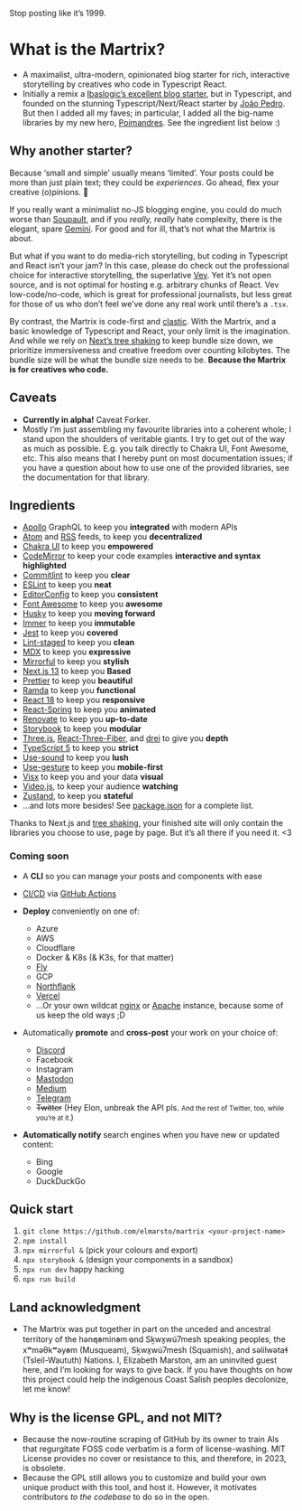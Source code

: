 Stop posting like it’s 1999.

# What is the Martrix?

 - A maximalist, ultra-modern, opinionated blog starter for rich, interactive storytelling by creatives who code in Typescript React. 
 - Initially a remix a [Ibaslogic’s excellent blog starter](https://twitter.com/ibaslogic), but in Typescript, and founded on the stunning Typescript/Next/React starter by [João Pedro](https://twitter.com/jpedroschmitz). But then I added all my faves; in particular, I added all the big-name libraries by my new hero, [Poimandres](https://github.com/pmndrs). See the ingredient list below :)

## Why another starter?

Because ‘small and simple’ usually means ‘limited’. Your posts could be more than just plain text; they could be *experiences*. Go ahead, flex your creative (o)pinions. 🪽

If you really want a minimalist no-JS blogging engine, you could do much worse than [Soupault](https://soupault.app), and if you *really, really* hate complexity, there is the elegant, spare [Gemini](https://gemini.circumlunar.space). For good and for ill, that’s not what the Martrix is about. 

But what if you want to do media-rich storytelling, but coding in Typescript and React isn’t your jam? In this case, please do check out the professional choice for interactive storytelling, the superlative [Vev](https://vev.design). Yet it’s not open source, and is not optimal for hosting e.g. arbitrary chunks of React. Vev low-code/no-code, which is great for professional journalists, but less great for those of us who don’t feel we’ve done any real work until there’s a `.tsx`. 

By contrast, the Martrix is code-first and [clastic](https://en.wiktionary.org/wiki/clastic). With the Martrix, and a basic knowledge of Typescript and React, your only limit is the imagination. And while we rely on [Next’s tree shaking](https://nextjs.org/blog/next-10-2) to keep bundle size down, we prioritize immersiveness and creative freedom over counting kilobytes. The bundle size will be what the bundle size needs to be. **Because the Martrix is for creatives who code.** 

## Caveats

  - **Currently in alpha!** Caveat Forker.
  - Mostly I’m just assembling my favourite libraries into a coherent whole; I stand upon the shoulders of veritable giants. I try to get out of the way as much as possible. E.g. you talk directly to Chakra UI, Font Awesome, etc. This also means that I hereby punt on most documentation issues; if you have a question about how to use one of the provided libraries, see the documentation for that library. 

## Ingredients

 - [Apollo](https://www.apollographql.com) GraphQL to keep you **integrated** with modern APIs
 - [Atom](https://en.wikipedia.org/wiki/Atom_(web_standard)) and [RSS](https://en.wikipedia.org/wiki/RSS) feeds, to keep you **decentralized**
 - [Chakra UI](https://chakra-ui.com) to keep you **empowered**
 - [CodeMirror](https://codemirror.net) to keep your code examples **interactive and syntax highlighted**
 - [Commitlint](https://commitlint.js.org) to keep you **clear**
 - [ESLint](https://eslint.org) to keep you **neat**
 - [EditorConfig](https://editorconfig.org/) to keep you **consistent**
 - [Font Awesome](https://editorconfig.org/) to keep you **awesome**
 - [Husky](https://typicode.github.io/husky/#/) to keep you **moving forward**
 - [Immer](https://immerjs.github.io/immer/) to keep you **immutable**
 - [Jest](https://jestjs.io/) to keep you **covered**
 - [Lint-staged](https://github.com/okonet/lint-staged) to keep you **clean**
 - [MDX](https://mdxjs.com/) to keep you **expressive**
 - [Mirrorful](https://github.com/Mirrorful/mirrorful) to keep you **stylish**
 - [Next.js 13](https://nextjs.org) to keep you **Based**
 - [Prettier](https://prettier.io) to keep you **beautiful**
 - [Ramda](https://ramdajs.com/) to keep you **functional**
 - [React 18](https://react.dev) to keep you **responsive**
 - [React-Spring](https://www.react-spring.dev/) to keep you **animated**
 - [Renovate](https://mend.io) to keep you **up-to-date**
 - [Storybook](https://storybook.js.org) to keep you **modular**
 - [Three.js](https://threejs.org), [React-Three-Fiber](https://docs.pmnd.rs/react-three-fiber/getting-started/introduction), and [drei](https://drei.pmnd.rs/) to give you **depth**
 - [TypeScript 5](https://typescriptlang.org) to keep you **strict**
 - [Use-sound](https://www.joshwcomeau.com/react/announcing-use-sound-react-hook/) to keep you **lush**
 - [Use-gesture](https://use-gesture.netlify.app) to keep you **mobile-first**
 - [Visx](https://airbnb.io/visx) to keep you and your data **visual**
 - [Video.js](https://videojs.com), to keep your audience **watching**
 - [Zustand](https://zustand-demo.pmnd.rs), to keep you **stateful**
 - ...and lots more besides! See [package.json](package.json) for a complete list. 

Thanks to Next.js and [tree shaking](https://en.wikipedia.org/wiki/Tree_shaking), your finished site will only contain the libraries you choose to use, page by page. But it’s all there if you need it. <3

### Coming soon
 - A **CLI** so you can manage your posts and components with ease
 - [CI/CD](https://github.blog/2022-02-02-build-ci-cd-pipeline-github-actions-four-steps/) via [GitHub Actions](https://github.com/features/actions)
 - **Deploy** conveniently on one of:
   - Azure
   - AWS
   - Cloudflare
   - Docker & K8s (& K3s, for that matter)
   - [Fly](https://fly.io)
   - GCP
   - [Northflank](https://northflank.com)
   - [Vercel](https://vercel.com) 
   - ...Or your own wildcat [nginx](https://nginx.com) or [Apache](https://apache.org) instance, because some of us keep the old ways ;D
 - Automatically **promote** and **cross-post** your work on your choice of: 
   - [Discord](https://discord.com)
   - Facebook 
   - Instagram
   - [Mastodon](https://mastodon.social)
   - [Medium](https://medium.com)
   - [Telegram](https://telegram.org)
   - ~~Twitter~~ (Hey Elon, unbreak the API pls. <small>And the rest of Twitter, too, while you’re at it.</small>)

 - **Automatically notify** search engines when you have new or updated content:
   - Bing
   - Google
   - DuckDuckGo


## Quick start
 1. `git clone https://github.com/elmarsto/martrix <your-project-name>`
 2. `npm install`
 3. `npx mirrorful &` (pick your colours and export)
 4. `npx storybook &` (design your components in a sandbox)
 5. `npx run dev` happy hacking
 6. `npx run build` 


## Land acknowledgment

 - The Martrix was put together in part on the unceded and ancestral territory of the hən̓q̓əmin̓əm̓ and Sḵwx̱wú7mesh speaking peoples, the xʷməθkʷəy̓əm (Musqueam), Sḵwx̱wú7mesh (Squamish), and səlilwətaɬ (Tsleil-Waututh) Nations. I, Elizabeth Marston, am an uninvited guest here, and I’m looking for ways to give back. If you have thoughts on how this project could help the indigenous Coast Salish peoples decolonize, let me know!

## Why is the license GPL, and not MIT?

 - Because the now-routine scraping of GitHub by its owner to train AI‌s that regurgitate FOSS‌ code verbatim is a form of license-washing. MIT‌ License provides no cover or resistance to this, and therefore, in 2023, is obsolete.
 - Because the GPL still allows you to customize and build your own unique product with this tool, and host it. However, it motivates contributors *to the codebase* to do so in the open. 
